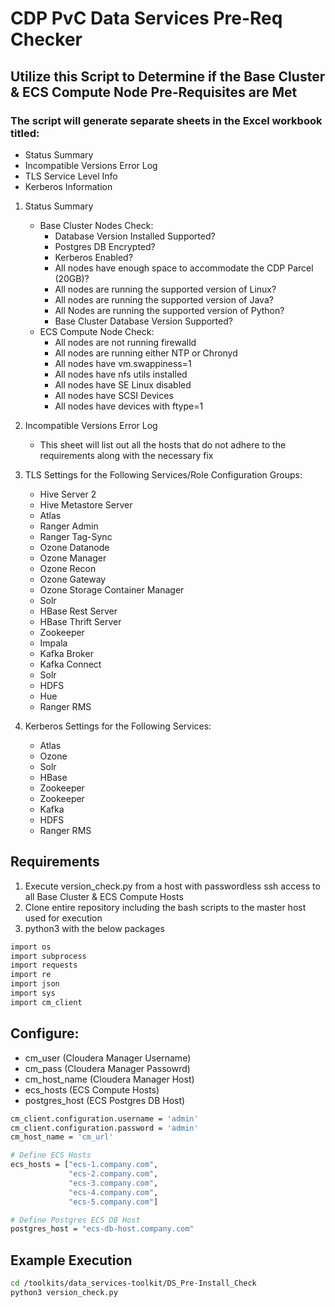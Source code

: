 # CDP PvC Data Services Pre-Req Checker

## Utilize this Script to Determine if the Base Cluster & ECS Compute Node Pre-Requisites are Met

### The script will generate separate sheets in the Excel workbook titled:
   * Status Summary
   * Incompatible Versions Error Log
   * TLS Service Level Info
   * Kerberos Information


1. Status Summary
    * Base Cluster Nodes Check:
      * Database Version Installed Supported?
      * Postgres DB Encrypted?  
      * Kerberos Enabled?
      * All nodes have enough space to accommodate the CDP Parcel (20GB)?
      * All nodes are running the supported version of Linux?
      * All nodes are running the supported version of Java?
      * All Nodes are running the supported version of Python?
      * Base Cluster Database Version Supported?
    * ECS Compute Node Check:    
      * All nodes are not running firewalld
      * All nodes are running either NTP or Chronyd
      * All nodes have vm.swappiness=1
      * All nodes have nfs utils installed
      * All nodes have SE Linux disabled
      * All nodes have SCSI Devices
      * All nodes have devices with ftype=1


2. Incompatible Versions Error Log
   * This sheet will list out all the hosts that do not adhere to the requirements along with the necessary fix


3. TLS Settings for the Following Services/Role Configuration Groups:
    * Hive Server 2
    * Hive Metastore Server
    * Atlas
    * Ranger Admin
    * Ranger Tag-Sync
    * Ozone Datanode
    * Ozone Manager
    * Ozone Recon
    * Ozone Gateway
    * Ozone Storage Container Manager
    * Solr
    * HBase Rest Server
    * HBase Thrift Server
    * Zookeeper
    * Impala
    * Kafka Broker
    * Kafka Connect
    * Solr
    * HDFS
    * Hue
    * Ranger RMS
   

4. Kerberos Settings for the Following Services:
   * Atlas
   * Ozone
   * Solr
   * HBase
   * Zookeeper
   * Zookeeper
   * Kafka
   * HDFS
   * Ranger RMS
 

## Requirements
1. Execute version_check.py from a host with passwordless ssh access to all Base Cluster & ECS Compute Hosts
2. Clone entire repository including the bash scripts to the master host used for execution   
3. python3 with the below packages
```bash
import os
import subprocess
import requests
import re
import json
import sys
import cm_client

```

## Configure:
* cm_user (Cloudera Manager Username)
* cm_pass (Cloudera Manager Passowrd)
* cm_host_name (Cloudera Manager Host)
* ecs_hosts (ECS Compute Hosts)
* postgres_host (ECS Postgres DB Host)

```bash
cm_client.configuration.username = 'admin'
cm_client.configuration.password = 'admin'
cm_host_name = 'cm_url'

# Define ECS Hosts
ecs_hosts = ["ecs-1.company.com",
             "ecs-2.company.com",
             "ecs-3.company.com",
             "ecs-4.company.com",
             "ecs-5.company.com"]

# Define Postgres ECS DB Host
postgres_host = "ecs-db-host.company.com"
```

## Example Execution

```bash
cd /toolkits/data_services-toolkit/DS_Pre-Install_Check
python3 version_check.py
```
